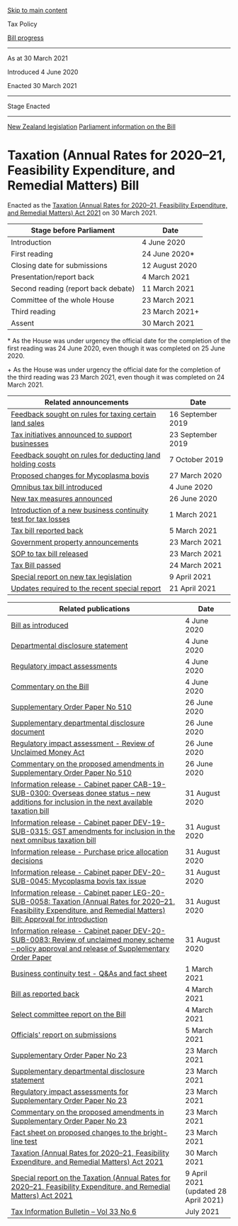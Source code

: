 [Skip to main content](#main-content-tp)

Tax Policy

[Bill progress](/bills)

* * *

As at 30 March 2021

Introduced 4 June 2020

Enacted 30 March 2021

* * *

Stage Enacted

* * *

[New Zealand legislation](https://legislation.govt.nz/bill/government/2020/0273/latest/versions.aspx)
 [Parliament information on the Bill](https://www.parliament.nz/en/pb/bills-and-laws/bills-proposed-laws/document/BILL_98047/taxation-annual-rates-for-2020-21-feasibility-expenditure)

Taxation (Annual Rates for 2020–21, Feasibility Expenditure, and Remedial Matters) Bill
=======================================================================================

Enacted as the [Taxation (Annual Rates for 2020–21, Feasibility Expenditure, and Remedial Matters) Act 2021](https://www.legislation.govt.nz/act/public/2021/0008/latest/contents.html)
 on 30 March 2021.

  

| Stage before Parliament | Date |
| --- | --- |
| Introduction | 4 June 2020 |
| First reading | 24 June 2020\* |
| Closing date for submissions | 12 August 2020 |
| Presentation/report back | 4 March 2021 |
| Second reading (report back debate) | 11 March 2021 |
| Committee of the whole House | 23 March 2021 |
| Third reading | 23 March 2021+ |
| Assent | 30 March 2021 |

\* As the House was under urgency the official date for the completion of the first reading was 24 June 2020, even though it was completed on 25 June 2020.

\+ As the House was under urgency the official date for the completion of the third reading was 23 March 2021, even though it was completed on 24 March 2021.

| Related announcements | Date |
| --- | --- |
| [Feedback sought on rules for taxing certain land sales](/news/2019/2019-09-16-feedback-sought-rules-taxing-certain-land-sales) | 16 September 2019 |
| [Tax initiatives announced to support businesses](/news/2019/2019-09-23-tax-initiatives-announced-support-businesses) | 23 September 2019 |
| [Feedback sought on rules for deducting land holding costs](/news/2019/2019-10-07-feedback-sought-rules-deducting-land-holding-costs) | 7 October 2019 |
| [Proposed changes for Mycoplasma bovis](/news/2020/2020-03-27-proposed-changes-mycoplasma-bovis) | 27 March 2020 |
| [Omnibus tax bill introduced](/news/2020/2020-06-04-omnibus-tax-bill-introduced) | 4 June 2020 |
| [New tax measures announced](/news/2020/2020-06-26-new-tax-measures-announced) | 26 June 2020 |
| [Introduction of a new business continuity test for tax losses](/news/2021/2021-03-01-introduction-new-business-continuity-test-tax-losses) | 1 March 2021 |
| [Tax bill reported back](/news/2021/2021-03-05-tax-bill-reported-back) | 5 March 2021 |
| [Government property announcements](/news/2021/2021-03-23-government-property-announcements) | 23 March 2021 |
| [SOP to tax bill released](/news/2021/2021-03-23-sop-to-tax-bill-released) | 23 March 2021 |
| [Tax Bill passed](/news/2021/2021-03-24-tax-bill-passed) | 24 March 2021 |
| [Special report on new tax legislation](/news/2021/2021-04-09-special-report-new-tax-legislation) | 9 April 2021 |
| [Updates required to the recent special report](/news/2021/2021-04-21-updates-required-special-report) | 21 April 2021 |

| Related publications | Date |
| --- | --- |
| [Bill as introduced](https://www.legislation.govt.nz/bill/government/2020/0273/4.0/contents.html) | 4 June 2020 |
| [Departmental disclosure statement](http://disclosure.legislation.govt.nz/bill/government/2020/273/) | 4 June 2020 |
| [Regulatory impact assessments](/publications/2020/2020-ria-arferm-bill) | 4 June 2020 |
| [Commentary on the Bill](/publications/2020/2020-commentary-arferm-bill) | 4 June 2020 |
| [Supplementary Order Paper No 510](https://legislation.govt.nz/sop/government/2020/0510/latest/whole.html) | 26 June 2020 |
| [Supplementary departmental disclosure document](http://disclosure.legislation.govt.nz/sop/government/2020/510/) | 26 June 2020 |
| [Regulatory impact assessment - Review of Unclaimed Money Act](/sitecore/service/notfound.aspx?item=web%3a%7bEB706810-25C9-417A-9199-BF081E243F4A%7d%40en) | 26 June 2020 |
| [Commentary on the proposed amendments in Supplementary Order Paper No 510](/publications/2020/2020-commentary-arferm-bill-supplementary) | 26 June 2020 |
| [Information release - Cabinet paper CAB-19-SUB-0300: Overseas donee status – new additions for inclusion in the next available taxation bill](/publications/2020/2020-ir-cab-dev-19-sub-0300) | 31 August 2020 |
| [Information release - Cabinet paper DEV-19-SUB-0315: GST amendments for inclusion in the next omnibus taxation bill](/publications/2020/2020-ir-cab-dev-19-sub-0315) | 31 August 2020 |
| [Information release - Purchase price allocation decisions](/publications/2020/2020-ir-cab-dev-20-min-0042) | 31 August 2020 |
| [Information release - Cabinet paper DEV-20-SUB-0045: Mycoplasma bovis tax issue](/publications/2020/2020-ir-cab-dev-20-sub-0045) | 31 August 2020 |
| [Information release - Cabinet paper LEG-20-SUB-0058: Taxation (Annual Rates for 2020–21, Feasibility Expenditure, and Remedial Matters) Bill: Approval for introduction](/publications/2020/2020-ir-cab-leg-20-sub-0058) | 31 August 2020 |
| [Information release - Cabinet paper DEV-20-SUB-0083: Review of unclaimed money scheme – policy approval and release of Supplementary Order Paper](/publications/2020/2020-ir-cab-dev-20-sub-0083) | 31 August 2020 |
| [Business continuity test - Q&As and fact sheet](/publications/2021/2021-other-bct) | 1 March 2021 |
| [Bill as reported back](https://www.legislation.govt.nz/bill/government/2020/0273/latest/contents.html) | 4 March 2021 |
| [Select committee report on the Bill](https://www.parliament.nz/en/pb/sc/reports/document/SCR_108243/taxation-annual-rates-for-2020-21-feasibility-expenditure) | 4 March 2021 |
| [Officials' report on submissions](/publications/2021/2021-or-arferm-bill) | 5 March 2021 |
| [Supplementary Order Paper No 23](https://www.legislation.govt.nz/sop/government/2021/0023/latest/whole.html) | 23 March 2021 |
| [Supplementary departmental disclosure statement](http://disclosure.legislation.govt.nz/sop/government/2021/23/) | 23 March 2021 |
| [Regulatory impact assessments for Supplementary Order Paper No 23](/publications/2021/2021-ria-sop-23-arferm-bill) | 23 March 2021 |
| [Commentary on the proposed amendments in Supplementary Order Paper No 23](/publications/2021/2021-commentary-arferm-bill-supplementary) | 23 March 2021 |
| [Fact sheet on proposed changes to the bright-line test](/publications/2021/2021-other-fact-sheet-bright-line-test) | 23 March 2021 |
| [Taxation (Annual Rates for 2020–21, Feasibility Expenditure, and Remedial Matters) Act 2021](https://www.legislation.govt.nz/act/public/2021/0008/latest/contents.html) | 30 March 2021 |
| [Special report on the Taxation (Annual Rates for 2020–21, Feasibility Expenditure, and Remedial Matters) Act 2021](/publications/2021/2021-sr-arferm-act) | 9 April 2021  <br>(updated 28 April 2021) |
| [Tax Information Bulletin – Vol 33 No 6](https://www.taxtechnical.ird.govt.nz/tib/volume-33---2021/tib-vol-33-no6) | July 2021 |